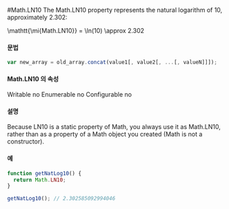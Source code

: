 #Math.LN10
The Math.LN10 property represents the natural logarithm of 10, approximately 2.302:

\mathtt{\mi{Math.LN10}} = \ln(10) \approx 2.302



#### 문법

```javascript
var new_array = old_array.concat(value1[, value2[, ...[, valueN]]]);
```

#### Math.LN10 의 속성

Writable    no
Enumerable  no
Configurable    no

#### 설명

Because LN10 is a static property of Math, you always use it as Math.LN10, rather than as a property of a Math object you created (Math is not a constructor).


#### 예

```javascript
function getNatLog10() {
  return Math.LN10;
}

getNatLog10(); // 2.302585092994046
```



